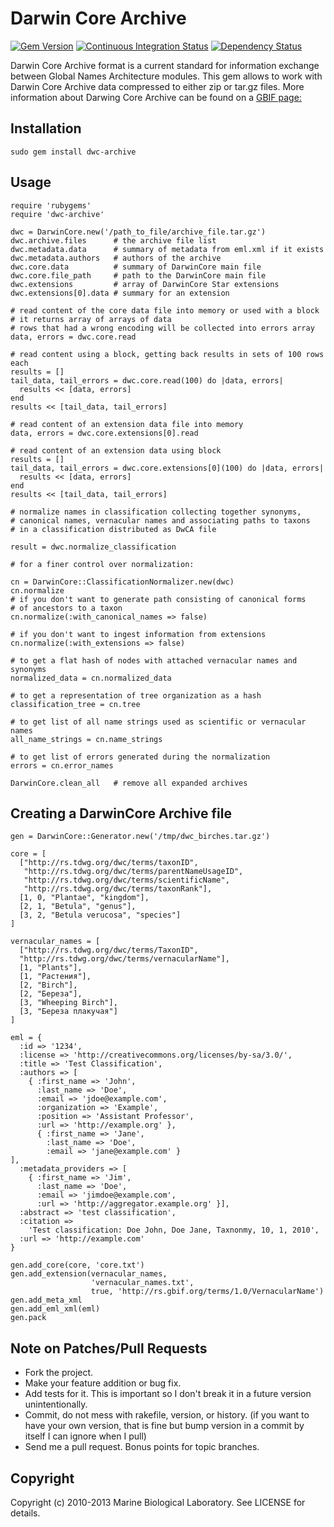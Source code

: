 Darwin Core Archive
===================

[![Gem Version][1]][2]
[![Continuous Integration Status][3]][4]
[![Dependency Status][5]][6]

Darwin Core Archive format is a current standard for information exchange
between Global Names Architecture modules. This gem allows to work with
Darwin Core Archive data compressed to either zip or tar.gz files.
More information about Darwing Core Archive can be found on a [GBIF page:][7]

Installation
------------

    sudo gem install dwc-archive

Usage
-----

    require 'rubygems'
    require 'dwc-archive'

    dwc = DarwinCore.new('/path_to_file/archive_file.tar.gz')
    dwc.archive.files      # the archive file list
    dwc.metadata.data      # summary of metadata from eml.xml if it exists
    dwc.metadata.authors   # authors of the archive
    dwc.core.data          # summary of DarwinCore main file
    dwc.core.file_path     # path to the DarwinCore main file
    dwc.extensions         # array of DarwinCore Star extensions
    dwc.extensions[0].data # summary for an extension

    # read content of the core data file into memory or used with a block
    # it returns array of arrays of data
    # rows that had a wrong encoding will be collected into errors array
    data, errors = dwc.core.read

    # read content using a block, getting back results in sets of 100 rows each
    results = []
    tail_data, tail_errors = dwc.core.read(100) do |data, errors|
      results << [data, errors]
    end
    results << [tail_data, tail_errors]

    # read content of an extension data file into memory
    data, errors = dwc.core.extensions[0].read

    # read content of an extension data using block
    results = []
    tail_data, tail_errors = dwc.core.extensions[0](100) do |data, errors|
      results << [data, errors]
    end
    results << [tail_data, tail_errors]

    # normalize names in classification collecting together synonyms,
    # canonical names, vernacular names and associating paths to taxons
    # in a classification distributed as DwCA file

    result = dwc.normalize_classification

    # for a finer control over normalization:

    cn = DarwinCore::ClassificationNormalizer.new(dwc)
    cn.normalize
    # if you don't want to generate path consisting of canonical forms
    # of ancestors to a taxon
    cn.normalize(:with_canonical_names => false)

    # if you don't want to ingest information from extensions
    cn.normalize(:with_extensions => false)

    # to get a flat hash of nodes with attached vernacular names and synonyms
    normalized_data = cn.normalized_data

    # to get a representation of tree organization as a hash
    classification_tree = cn.tree

    # to get list of all name strings used as scientific or vernacular names
    all_name_strings = cn.name_strings

    # to get list of errors generated during the normalization
    errors = cn.error_names

    DarwinCore.clean_all   # remove all expanded archives

Creating a DarwinCore Archive file
----------------------------------

    gen = DarwinCore::Generator.new('/tmp/dwc_birches.tar.gz')

    core = [
      ["http://rs.tdwg.org/dwc/terms/taxonID",
       "http://rs.tdwg.org/dwc/terms/parentNameUsageID",
       "http://rs.tdwg.org/dwc/terms/scientificName",
       "http://rs.tdwg.org/dwc/terms/taxonRank"],
      [1, 0, "Plantae", "kingdom"],
      [2, 1, "Betula", "genus"],
      [3, 2, "Betula verucosa", "species"]
    ]

    vernacular_names = [
      ["http://rs.tdwg.org/dwc/terms/TaxonID",
      "http://rs.tdwg.org/dwc/terms/vernacularName"],
      [1, "Plants"],
      [1, "Растения"],
      [2, "Birch"],
      [2, "Береза"],
      [3, "Wheeping Birch"],
      [3, "Береза плакучая"]
    ]

    eml = {
      :id => '1234',
      :license => 'http://creativecommons.org/licenses/by-sa/3.0/',
      :title => 'Test Classification',
      :authors => [
        { :first_name => 'John',
          :last_name => 'Doe',
          :email => 'jdoe@example.com',
          :organization => 'Example',
          :position => 'Assistant Professor',
          :url => 'http://example.org' },
          { :first_name => 'Jane',
            :last_name => 'Doe',
            :email => 'jane@example.com' }
    ],
      :metadata_providers => [
        { :first_name => 'Jim',
          :last_name => 'Doe',
          :email => 'jimdoe@example.com',
          :url => 'http://aggregator.example.org' }],
      :abstract => 'test classification',
      :citation =>
        'Test classification: Doe John, Doe Jane, Taxnonmy, 10, 1, 2010',
      :url => 'http://example.com'
    }

    gen.add_core(core, 'core.txt')
    gen.add_extension(vernacular_names,
                      'vernacular_names.txt',
                      true, 'http://rs.gbif.org/terms/1.0/VernacularName')
    gen.add_meta_xml
    gen.add_eml_xml(eml)
    gen.pack

Note on Patches/Pull Requests
-----------------------------

* Fork the project.
* Make your feature addition or bug fix.
* Add tests for it. This is important so I don't break it in a
  future version unintentionally.
* Commit, do not mess with rakefile, version, or history.
  (if you want to have your own version, that is fine but bump
  version in a commit by itself I can ignore when I pull)
* Send me a pull request. Bonus points for topic branches.


Copyright
---------

Copyright (c) 2010-2013 Marine Biological Laboratory. See LICENSE for details.

[1]: https://badge.fury.io/rb/dwc-archive.png
[2]: http://badge.fury.io/rb/dwc-archive
[3]: https://secure.travis-ci.org/GlobalNamesArchitecture/dwc-archive.png
[4]: http://travis-ci.org/GlobalNamesArchitecture/dwc-archive
[5]: https://gemnasium.com/GlobalNamesArchitecture/dwc-archive.png
[6]: https://gemnasium.com/GlobalNamesArchitecture/dwc-archive
[7]: http://bit.ly/2IxcBA
